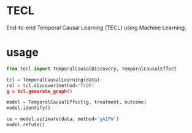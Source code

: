 # TECL

End-to-end Temporal Causal Learning (TECL) using Machine Learning.



# usage

```python
from tecl import TemporalCausalDiscovery, TemporalCausalEffect

tcl = TemporalCausalLearning(data)
rel = tcl.discover(method='TCDF)
g = tcl.generate_graph()

model = TemporalCausalEffect(g, treatment, outcome)
model.identify()

ce = model.estimate(data, method='gAIPW')
model.refute()
```